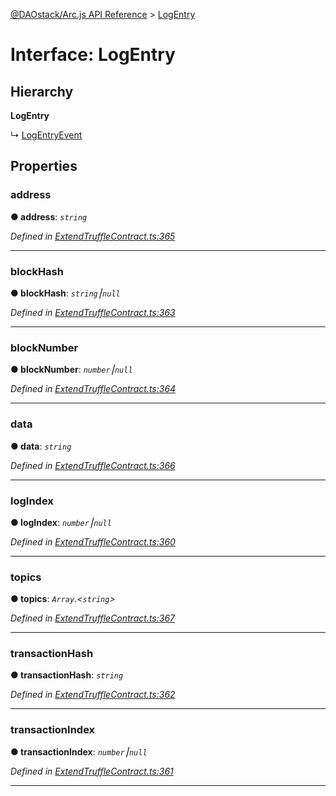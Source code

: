 [@DAOstack/Arc.js API Reference](../README.md) > [LogEntry](../interfaces/logentry.md)



# Interface: LogEntry

## Hierarchy

**LogEntry**

↳  [LogEntryEvent](logentryevent.md)









## Properties
<a id="address"></a>

###  address

**●  address**:  *`string`* 

*Defined in [ExtendTruffleContract.ts:365](https://github.com/daostack/arc.js/blob/0fff6d4/lib/ExtendTruffleContract.ts#L365)*





___

<a id="blockhash"></a>

###  blockHash

**●  blockHash**:  *`string`⎮`null`* 

*Defined in [ExtendTruffleContract.ts:363](https://github.com/daostack/arc.js/blob/0fff6d4/lib/ExtendTruffleContract.ts#L363)*





___

<a id="blocknumber"></a>

###  blockNumber

**●  blockNumber**:  *`number`⎮`null`* 

*Defined in [ExtendTruffleContract.ts:364](https://github.com/daostack/arc.js/blob/0fff6d4/lib/ExtendTruffleContract.ts#L364)*





___

<a id="data"></a>

###  data

**●  data**:  *`string`* 

*Defined in [ExtendTruffleContract.ts:366](https://github.com/daostack/arc.js/blob/0fff6d4/lib/ExtendTruffleContract.ts#L366)*





___

<a id="logindex"></a>

###  logIndex

**●  logIndex**:  *`number`⎮`null`* 

*Defined in [ExtendTruffleContract.ts:360](https://github.com/daostack/arc.js/blob/0fff6d4/lib/ExtendTruffleContract.ts#L360)*





___

<a id="topics"></a>

###  topics

**●  topics**:  *`Array`.<`string`>* 

*Defined in [ExtendTruffleContract.ts:367](https://github.com/daostack/arc.js/blob/0fff6d4/lib/ExtendTruffleContract.ts#L367)*





___

<a id="transactionhash"></a>

###  transactionHash

**●  transactionHash**:  *`string`* 

*Defined in [ExtendTruffleContract.ts:362](https://github.com/daostack/arc.js/blob/0fff6d4/lib/ExtendTruffleContract.ts#L362)*





___

<a id="transactionindex"></a>

###  transactionIndex

**●  transactionIndex**:  *`number`⎮`null`* 

*Defined in [ExtendTruffleContract.ts:361](https://github.com/daostack/arc.js/blob/0fff6d4/lib/ExtendTruffleContract.ts#L361)*





___


